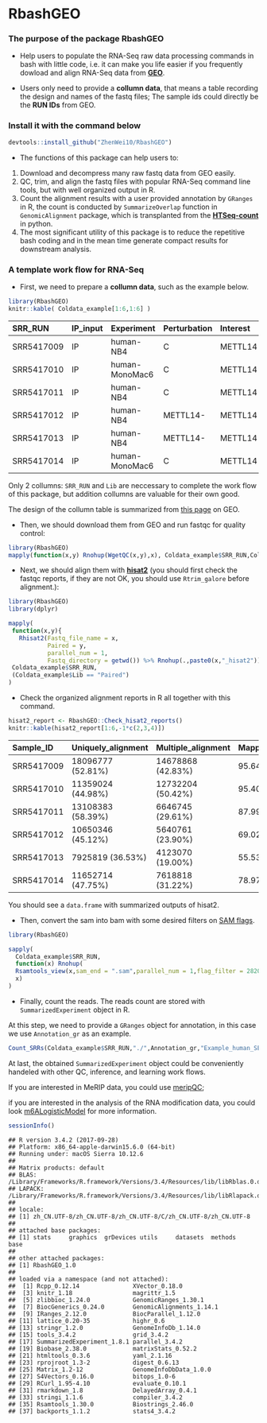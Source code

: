 RbashGEO
================

### The purpose of the package RbashGEO

-   Help users to populate the RNA-Seq raw data processing commands in bash with little code, i.e. it can make you life easier if you frequently dowload and align RNA-Seq data from [**GEO**](https://www.ncbi.nlm.nih.gov/geo/).

-   Users only need to provide a **collumn data**, that means a table recording the design and names of the fastq files; The sample ids could directly be the **RUN IDs** from GEO.

### Install it with the command below

``` r
devtools::install_github("ZhenWei10/RbashGEO")
```

-   The functions of this package can help users to:

1.  Download and decompress many raw fastq data from GEO easily.
2.  QC, trim, and align the fastq files with popular RNA-Seq command line tools, but with well organized output in R.
3.  Count the alignment results with a user provided annotation by `GRanges` in R, the count is conducted by `SummarizeOverlap` function in `GenomicAlignment` package, which is transplanted from the [**HTSeq-count**](http://htseq.readthedocs.io/en/release_0.9.1/) in python.
4.  The most significant utility of this package is to reduce the repetitive bash coding and in the mean time generate compact results for downstream analysis.

### A template work flow for RNA-Seq

-   First, we need to prepare a **collumn data**, such as the example below.

``` r
library(RbashGEO)
knitr::kable( Coldata_example[1:6,1:6] )
```

| SRR\_RUN   | IP\_input | Experiment     | Perturbation | Interest | Lib    |
|:-----------|:----------|:---------------|:-------------|:---------|:-------|
| SRR5417009 | IP        | human-NB4      | C            | METTL14  | Single |
| SRR5417010 | IP        | human-MonoMac6 | C            | METTL14  | Single |
| SRR5417011 | IP        | human-NB4      | C            | METTL14  | Single |
| SRR5417012 | IP        | human-NB4      | METTL14-     | METTL14  | Single |
| SRR5417013 | IP        | human-NB4      | METTL14-     | METTL14  | Single |
| SRR5417014 | IP        | human-MonoMac6 | C            | METTL14  | Single |

Only 2 collumns: `SRR_RUN` and `Lib` are neccessary to complete the work flow of this package, but addition collumns are valuable for their own good.

The design of the collumn table is summarized from [this page](https://www.ncbi.nlm.nih.gov/Traces/study/?acc=SRP103072) on GEO.

-   Then, we should download them from GEO and run fastqc for quality control:

``` r
library(RbashGEO)
mapply(function(x,y) Rnohup(WgetQC(x,y),x), Coldata_example$SRR_RUN,Coldata_example$Lib == "Paired")
```

-   Next, we should align them with [**hisat2**](https://ccb.jhu.edu/software/hisat2/index.shtml) (you should first check the fastqc reports, if they are not OK, you should use `Rtrim_galore` before alignment.):

``` r
library(RbashGEO)
library(dplyr)

mapply(
 function(x,y){
   Rhisat2(Fastq_file_name = x,
           Paired = y,
           parallel_num = 1,
           Fastq_directory = getwd()) %>% Rnohup(.,paste0(x,"_hisat2"))}, 
 Coldata_example$SRR_RUN,
 (Coldata_example$Lib == "Paired")
)
```

-   Check the organized alignment reports in R all together with this command.

``` r
hisat2_report <- RbashGEO::Check_hisat2_reports()
knitr::kable(hisat2_report[1:6,-1*c(2,3,4)])
```

| Sample\_ID | Uniquely\_alignment | Multiple\_alignment | Mapping\_efficiency |
|:-----------|:--------------------|:--------------------|:--------------------|
| SRR5417009 | 18096777 (52.81%)   | 14678868 (42.83%)   | 95.64%              |
| SRR5417010 | 11359024 (44.98%)   | 12732204 (50.42%)   | 95.40%              |
| SRR5417011 | 13108383 (58.39%)   | 6646745 (29.61%)    | 87.99%              |
| SRR5417012 | 10650346 (45.12%)   | 5640761 (23.90%)    | 69.02%              |
| SRR5417013 | 7925819 (36.53%)    | 4123070 (19.00%)    | 55.53%              |
| SRR5417014 | 11652714 (47.75%)   | 7618818 (31.22%)    | 78.97%              |

You should see a `data.frame` with summarized outputs of hisat2.

-   Then, convert the sam into bam with some desired filters on [SAM flags](https://broadinstitute.github.io/picard/explain-flags.html).

``` r
library(RbashGEO)

sapply(
  Coldata_example$SRR_RUN,
  function(x) Rnohup(
  Rsamtools_view(x,sam_end = ".sam",parallel_num = 1,flag_filter = 2820),
  x)
)
```

-   Finally, count the reads. The reads count are stored with `SummarizedExperiment` object in R.

At this step, we need to provide a `GRanges` object for annotation, in this case we use `Annotation_gr` as an example.

``` r
Count_SRRs(Coldata_example$SRR_RUN,"./",Annotation_gr,"Example_human_SE")
```

At last, the obtained `SummarizedExperiment` object could be conveniently handeled with other QC, inference, and learning work flows.

If you are interested in MeRIP data, you could use [meripQC](https://github.com/ZhenWei10/meripQC);

if you are interested in the analysis of the RNA modification data, you could look [m6ALogisticModel](https://github.com/ZhenWei10/m6ALogisticModel) for more information.

``` r
sessionInfo()
```

    ## R version 3.4.2 (2017-09-28)
    ## Platform: x86_64-apple-darwin15.6.0 (64-bit)
    ## Running under: macOS Sierra 10.12.6
    ## 
    ## Matrix products: default
    ## BLAS: /Library/Frameworks/R.framework/Versions/3.4/Resources/lib/libRblas.0.dylib
    ## LAPACK: /Library/Frameworks/R.framework/Versions/3.4/Resources/lib/libRlapack.dylib
    ## 
    ## locale:
    ## [1] zh_CN.UTF-8/zh_CN.UTF-8/zh_CN.UTF-8/C/zh_CN.UTF-8/zh_CN.UTF-8
    ## 
    ## attached base packages:
    ## [1] stats     graphics  grDevices utils     datasets  methods   base     
    ## 
    ## other attached packages:
    ## [1] RbashGEO_1.0
    ## 
    ## loaded via a namespace (and not attached):
    ##  [1] Rcpp_0.12.14               XVector_0.18.0            
    ##  [3] knitr_1.18                 magrittr_1.5              
    ##  [5] zlibbioc_1.24.0            GenomicRanges_1.30.1      
    ##  [7] BiocGenerics_0.24.0        GenomicAlignments_1.14.1  
    ##  [9] IRanges_2.12.0             BiocParallel_1.12.0       
    ## [11] lattice_0.20-35            highr_0.6                 
    ## [13] stringr_1.2.0              GenomeInfoDb_1.14.0       
    ## [15] tools_3.4.2                grid_3.4.2                
    ## [17] SummarizedExperiment_1.8.1 parallel_3.4.2            
    ## [19] Biobase_2.38.0             matrixStats_0.52.2        
    ## [21] htmltools_0.3.6            yaml_2.1.16               
    ## [23] rprojroot_1.3-2            digest_0.6.13             
    ## [25] Matrix_1.2-12              GenomeInfoDbData_1.0.0    
    ## [27] S4Vectors_0.16.0           bitops_1.0-6              
    ## [29] RCurl_1.95-4.10            evaluate_0.10.1           
    ## [31] rmarkdown_1.8              DelayedArray_0.4.1        
    ## [33] stringi_1.1.6              compiler_3.4.2            
    ## [35] Rsamtools_1.30.0           Biostrings_2.46.0         
    ## [37] backports_1.1.2            stats4_3.4.2
